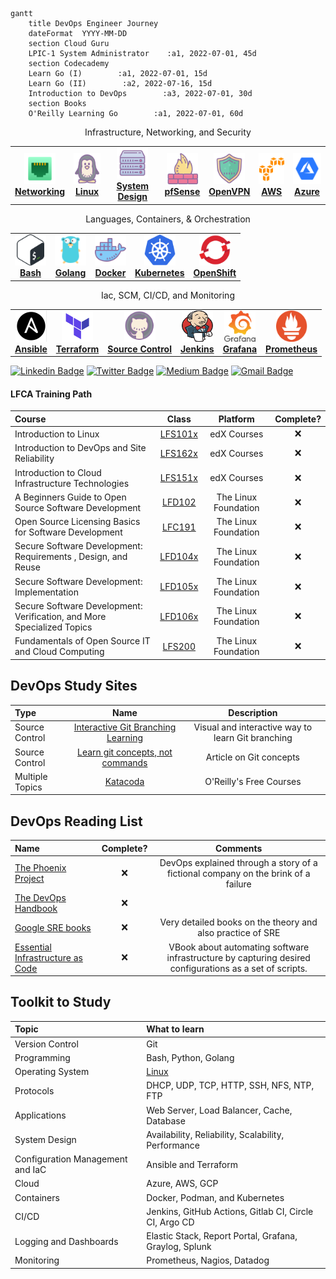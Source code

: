 ```mermaid
gantt
    title DevOps Engineer Journey
    dateFormat  YYYY-MM-DD
    section Cloud Guru
    LPIC-1 System Administrator    :a1, 2022-07-01, 45d
    section Codecademy
    Learn Go (I)        :a1, 2022-07-01, 15d
    Learn Go (II)        :a2, 2022-07-16, 15d
    Introduction to DevOps        :a3, 2022-07-01, 30d
    section Books
    O'Reilly Learning Go        :a1, 2022-07-01, 60d
```

<center>
 <table>
  <tr>Infrastructure, Networking, and Security</tr>
   <td align="center"><a href="tools/admin/network.md"><img src="images/network.png" width="50px;" height="50px;" alt="Networking"/><br /><b>Networking</b></a></td>
   <td align="center"><a href="tools/admin/linux"><img src="images/linux.png" width="50px;" height="50px;" alt="Linux"/><br /><b>Linux</b></a></td>
   <td align="center"><a href="tools/admin/system.md"><img src="images/server.png" width="50px;" height="50px;" alt="System Design"/><br /><b>System Design</b></a></td>
   <td align="center"><a href="tools/admin/firewall.md"><img src="images/firewall.png" width="50px;" height="50px;" alt="pfSense"/><br /><b>pfSense</b></a></td>
   <td align="center"><a href="tools/admin/vpn.md"><img src="images/vpn.png" width="50px;" height="50px;" alt="OpenVPN"/><br /><b>OpenVPN</b></a></td>
   <td align="center"><a href="tools/cloud/aws.md"><img src="images/aws.png" width="50px;" height="50px;" alt="AWS"/><br /><b>AWS</b></a></td>
   <td align="center"><a href="tools/cloud/azure.md"><img src="images/azure.png" width="50px;" height="50px;" alt="Azure"/><br /><b>Azure</b></a></td>
  </tr>
 </table>  
 <table>
  <tr>Languages, Containers, & Orchestration</tr>
    <td align="center"><a href="tools/languages/bash.md"><img src="images/bash.png" width="50px;" height="50px;" alt="Bash"/><br /><b>Bash</b></a></td>
    <td align="center"><a href="https://github.com/HorningGit/Groudon_Go"><img src="images/go.png" width="50px;" height="50px;" alt="Golang"/><br /><b>Golang</b></a></td>
    <td align="center"><a href="tools/containers/docker.md"><img src="images/docker.png" width="50px;" height="50px;" alt="Docker"/><br /><b>Docker</b></a></td>
   <td align="center"><a href="tools/containers/kubernetes.md"><img src="images/kubernetes.png" width="50px;" height="50px;" alt="Kubernetes"/><br /><b>Kubernetes</b></a></td>
    <td align="center"><a href="tools/containers/openshift.md"><img src="images/openshift.png" width="50px;" height="50px;" alt="OpenShift"/><br /><b>OpenShift</b></a></td>
 </table>
 <table>
  <tr>Iac, SCM, CI/CD, and Monitoring</tr>
   <td align="center"><a href="tools/iac/ansible.md"><img src="images/ansible.png" width="50px;" height="50px;" alt="Ansible"/><br /><b>Ansible</b></a></td>
   <td align="center"><a href="tools/iac/terraform.md"><img src="images/terraform.png" width="50px;" height="50px;" alt="Terraform"/><br /><b>Terraform</b></a></td>
   <td align="center"><a href="tools/admin/git.md"><img src="images/git.png" width="50px;" height="50px;" alt="Source Control"/><br /><b>Source Control</b></a></td> 
   <td align="center"><a href="tools/cicd/jenkins.md"><img src="images/jenkins.png" width="50px;" height="50px;" alt="Jenkins"/><br /><b>Jenkins</b></a></td>
   <td align="center"><a href="tools/monitor/grafana.md"><img src="images/grafana.png" width="50px;" height="50px;" alt="Grafana"/><br /><b>Grafana</b></a></td>
   <td align="center"><a href="tools/monitor/prometheus.md"><img src="images/prometheus.png" width="50px;" height="50px;" alt="Prometheus"/><br /><b>Prometheus</b></a></td> 
 </table> 
</center>

<!--Contact_Badges-->
[![Linkedin Badge](https://img.shields.io/badge/-Alexander%20Horning-blue?style=social&logo=Linkedin&logoColor=blue&link=https://www.linkedin.com/in/alexander-horning-5b8bb918b/)](https://www.linkedin.com/in/alexander-horning-5b8bb918b/)
[![Twitter Badge](http://img.shields.io/badge/-@LinuxTyranitar-1ca0f1?style=social&logo=twitter&logoColor=blue&link=https://https://twitter.com/LinuxTyranitar)](https://twitter.com/LinuxTyranitar)
[![Medium Badge](http://img.shields.io/badge/-@alex.horning-1ca0f1?style=social&logo=Medium&logoColor=black&link=https://medium.com/@alex.horning)](https://medium.com/@alex.horning)
[![Gmail Badge](https://img.shields.io/badge/ProtonMail-8B89CC?style=plastic?&logo=protonmail&logoColor=white)](mailto:Alexander.Horning@protonmail.com)

#### LFCA Training Path
Course | Class | Platform | Complete?
:------|:------:|:------:|:------:
Introduction to Linux | [LFS101x](https://courses.edx.org/dashboard) | edX Courses | ❌
Introduction to DevOps and Site Reliability | [LFS162x](https://courses.edx.org/dashboard) | edX Courses | ❌
Introduction to Cloud Infrastructure Technologies | [LFS151x](https://courses.edx.org/dashboard) | edX Courses | ❌
A Beginners Guide to Open Source Software Development | [LFD102](https://linuxfoundation.org/) | The Linux Foundation | ❌
Open Source Licensing Basics for Software Development | [LFC191](https://linuxfoundation.org/) | The Linux Foundation | ❌
Secure Software Development: Requirements , Design, and Reuse | [LFD104x](https://linuxfoundation.org/) | The Linux Foundation | ❌
Secure Software Development: Implementation | [LFD105x](https://linuxfoundation.org/) | The Linux Foundation | ❌
Secure Software Development: Verification, and More Specialized Topics | [LFD106x](https://linuxfoundation.org/) | The Linux Foundation | ❌
Fundamentals of Open Source IT and Cloud Computing | [LFS200](https://linuxfoundation.org/) | The Linux Foundation | ❌

## DevOps Study Sites
Type | Name | Description
:------|:------:|:------:
Source Control | [Interactive Git Branching Learning](https://learngitbranching.js.org/) | Visual and interactive way to learn Git branching
Source Control | [Learn git concepts, not commands](https://dev.to/unseenwizzard/learn-git-concepts-not-commands-4gjc) | Article on Git concepts
Multiple Topics | [Katacoda](https://www.katacoda.com/) | O'Reilly's Free Courses

## DevOps Reading List
Name | Complete? | Comments
:------|:------:|:------:
[The Phoenix Project](https://www.amazon.com/Phoenix-Project-DevOps-Helping-Business/dp/1942788290) | ❌ | DevOps explained through a story of a fictional company on the brink of a failure
[The DevOps Handbook](https://www.amazon.com/dp/1942788002) | ❌ |
[Google SRE books](https://landing.google.com/sre/books) | ❌ | Very detailed books on the theory and also practice of SRE
[Essential Infrastructure as Code](https://www.manning.com/books/essential-infrastructure-as-code) | ❌ | VBook about automating software infrastructure by capturing desired configurations as a set of scripts.


## Toolkit to Study
Topic | What to learn
:------|:------
Version Control | Git
Programming | Bash, Python, Golang
Operating System | [Linux](#operating-systems)
Protocols | DHCP, UDP, TCP, HTTP, SSH, NFS, NTP, FTP
Applications | Web Server, Load Balancer, Cache, Database
System Design | Availability, Reliability, Scalability, Performance
Configuration Management and IaC | Ansible and Terraform | CM: Chef, Puppet and Salt. IaC: Pulumi and CloudFormation |
Cloud | Azure, AWS, GCP
Containers | Docker, Podman, and Kubernetes| _
CI/CD | Jenkins, GitHub Actions, Gitlab CI, Circle CI, Argo CD
Logging and Dashboards | Elastic Stack, Report Portal, Grafana, Graylog, Splunk
Monitoring | Prometheus, Nagios, Datadog
